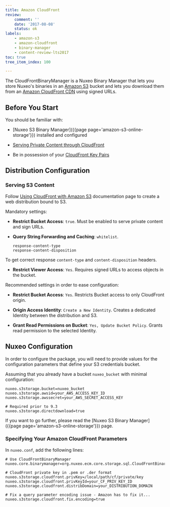 ```yaml
---
title: Amazon CloudFront
review:
    comment: ''
    date: '2017-08-08'
    status: ok
labels:
    - amazon-s3
    - amazon-cloudfront
    - binary-manager
    - content-review-lts2017
toc: true
tree_item_index: 100

---
```

The CloudFrontBinaryManager is a Nuxeo Binary Manager that lets you store Nuxeo's binaries in an [Amazon S3](http://aws.amazon.com/s3/) bucket and lets you download them from an [Amazon CloudFront CDN](https://aws.amazon.com/cloudfront/) using signed URLs.

## Before You Start

You should be familiar with:

- [Nuxeo S3 Binary Manager]({{page page='amazon-s3-online-storage'}}) installed and configured

- [Serving Private Content through CloudFront](http://docs.aws.amazon.com/AmazonCloudFront/latest/DeveloperGuide/PrivateContent.html)

- Be in possession of your [CloudFront Key Pairs](http://docs.aws.amazon.com/AmazonCloudFront/latest/DeveloperGuide/private-content-trusted-signers.html#private-content-creating-cloudfront-key-pairs)

## Distribution Configuration

### Serving S3 Content

Follow [Using CloudFront with Amazon S3](http://docs.aws.amazon.com/AmazonCloudFront/latest/DeveloperGuide/MigrateS3ToCloudFront.html#adding-cloudfront-to-s3) documentation page to create a web distribution bound to S3.

Mandatory settings:

- **Restrict Bucket Access**: `true`. Must be enabled to serve private content and sign URLs.

- **Query String Forwarding and Caching**: `whitelist`.
  ```
  response-content-type
  response-content-disposition
  ```

To get correct response `content-type` and `content-disposition` headers.

- **Restrict Viewer Access**: `Yes`. Requires signed URLs to access objects in the bucket.

Recommended settings in order to ease configuration:

- **Restrict Bucket Access**: `Yes`. Restricts Bucket access to only CloudFront origin.

- **Origin Access Identity**: `Create a New Identity`. Creates a dedicated Identity between the distribution and S3.

- **Grant Read Permissions on Bucket**: `Yes, Update Bucket Policy`. Grants read permission to the selected Identity.

## Nuxeo Configuration

In order to configure the package, you will need to provide values for the configuration parameters that define your S3 credentials bucket.

Assuming that you already have a bucket `nuxeo_bucket` with minimal configuration:

```
nuxeo.s3storage.bucket=nuxeo_bucket
nuxeo.s3storage.awsid=your_AWS_ACCESS_KEY_ID
nuxeo.s3storage.awssecret=your_AWS_SECRET_ACCESS_KEY

# Required prior to 9.3
nuxeo.s3storage.directdownload=true
```

If you want to go further, please read the [Nuxeo S3 Binary Manager]({{page page='amazon-s3-online-storage'}}) page.

### Specifying Your Amazon CloudFront Parameters

In `nuxeo.conf`, add the following lines:

```
# Use CloudFrontBinaryManager
nuxeo.core.binarymanager=org.nuxeo.ecm.core.storage.sql.CloudFrontBinaryManager

# CloudFront private key in .pem or .der format
nuxeo.s3storage.cloudfront.privKey=/local/path/cf/private/key
nuxeo.s3storage.cloudfront.privKeyId=your_CF_PRIV_KEY_ID
nuxeo.s3storage.cloudfront.distribDomain=your_DISTRIBUTION_DOMAIN

# Fix a query parameter encoding issue - Amazon has to fix it...
nuxeo.s3storage.cloudfront.fix.encoding=true
```
